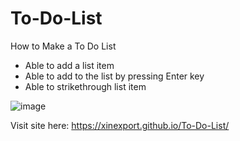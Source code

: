 # To-Do-List
How to Make a To Do List

* Able to add a list item
* Able to add to the list by pressing Enter key
* Able to strikethrough list item

![image](https://github.com/XINEXPORT/To-Do-List/assets/40744735/0a7ee3bd-cfbe-4c13-ac00-225c43b9a6f4)

Visit site here: https://xinexport.github.io/To-Do-List/

